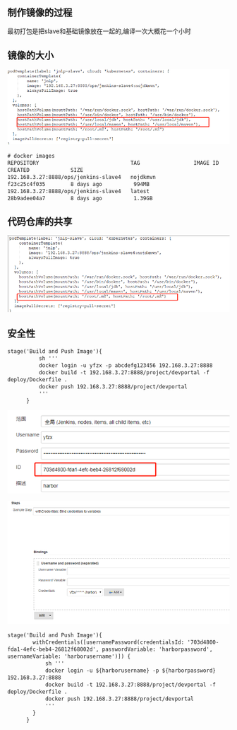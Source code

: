 ## 制作镜像的过程
最初打包是把slave和基础镜像放在一起的,编译一次大概花一个小时


## 镜像的大小

![](../images/markdown-img-paste-20181213170535404.png)
```
# docker images
REPOSITORY                             TAG                 IMAGE ID            CREATED             SIZE
192.168.3.27:8888/ops/jenkins-slave4   nojdkmvn            f23c25c4f035        8 days ago          994MB
192.168.3.27:8888/ops/jenkins-slave4   latest              28b9adee04a7        8 days ago          1.39GB
```

## 代码仓库的共享


![](../images/markdown-img-paste-20181213170728705.png)


## 安全性
```
stage('Build and Push Image'){
          sh '''
          docker login -u yfzx -p abcdefg123456 192.168.3.27:8888
          docker build -t 192.168.3.27:8888/project/devportal -f deploy/Dockerfile .
          docker push 192.168.3.27:8888/project/devportal
          '''
      }
```


![](../images/markdown-img-paste-20181213170812324.png)


![](../images/markdown-img-paste-20181213170917824.png)

```
stage('Build and Push Image'){
		withCredentials([usernamePassword(credentialsId: '703d4800-fda1-4efc-beb4-26812f68002d', passwordVariable: 'harborpassword', usernameVariable: 'harborusername')]) {
			sh '''
			docker login -u ${harborusername} -p ${harborpassword} 192.168.3.27:8888
			docker build -t 192.168.3.27:8888/project/devportal -f deploy/Dockerfile .
			docker push 192.168.3.27:8888/project/devportal
			'''
		}
      }
```
